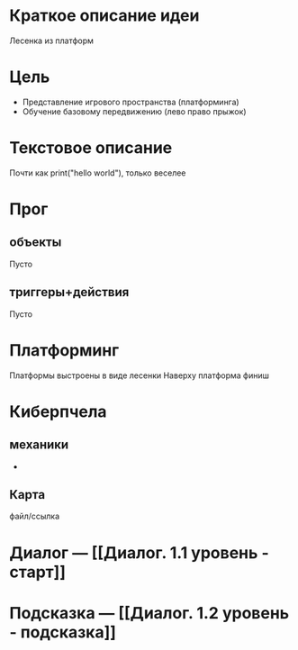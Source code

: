 # Краткое описание идеи
Лесенка из платформ 
# Цель
- Представление игрового пространства (платформинга)
- Обучение базовому передвижению (лево право прыжок)
# Текстовое описание
Почти как print("hello world"), только веселее
# Прог
## объекты 
Пусто
## триггеры+действия
Пусто

# Платформинг
Платформы выстроены в виде лесенки 
Наверху платформа финиш
# Киберпчела
## механики
-
## Карта
файл/ссылка
# Диалог — [[Диалог. 1.1 уровень - старт]]
# Подсказка — [[Диалог. 1.2 уровень - подсказка]]